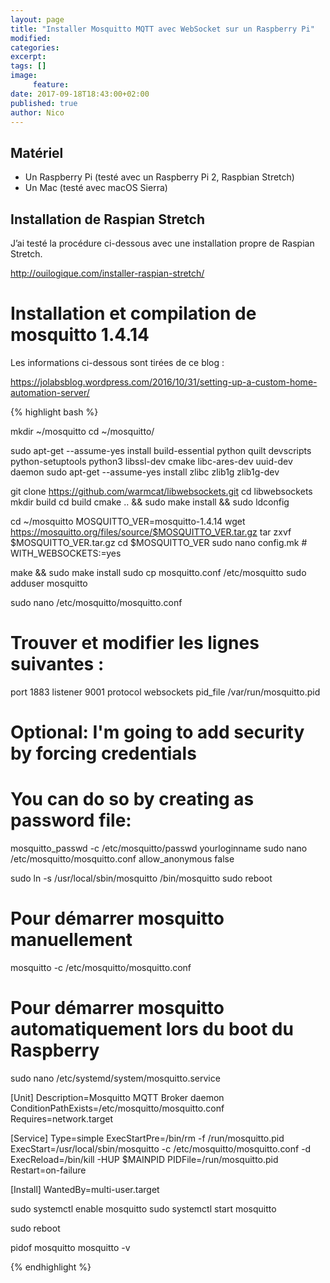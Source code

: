 ```yaml
---
layout: page
title: "Installer Mosquitto MQTT avec WebSocket sur un Raspberry Pi"
modified:
categories:
excerpt:
tags: []
image:
     feature:
date: 2017-09-18T18:43:00+02:00
published: true
author: Nico
---
```



## Matériel

- Un Raspberry Pi (testé avec un Raspberry Pi 2, Raspbian Stretch)
- Un Mac (testé avec macOS Sierra)


## Installation de Raspian Stretch

J’ai testé la procédure ci-dessous avec une installation propre de Raspian Stretch.

<http://ouilogique.com/installer-raspian-stretch/>


# Installation et compilation de mosquitto 1.4.14

Les informations ci-dessous sont tirées de ce blog :

<https://jolabsblog.wordpress.com/2016/10/31/setting-up-a-custom-home-automation-server/>

{% highlight bash %}

mkdir ~/mosquitto
cd ~/mosquitto/

sudo apt-get --assume-yes install build-essential python quilt devscripts python-setuptools python3 libssl-dev cmake libc-ares-dev uuid-dev daemon
sudo apt-get --assume-yes install zlibc zlib1g zlib1g-dev

git clone https://github.com/warmcat/libwebsockets.git
cd libwebsockets
mkdir build
cd build
cmake .. && sudo make install && sudo ldconfig

cd ~/mosquitto
MOSQUITTO_VER=mosquitto-1.4.14
wget https://mosquitto.org/files/source/$MOSQUITTO_VER.tar.gz
tar zxvf $MOSQUITTO_VER.tar.gz
cd $MOSQUITTO_VER
sudo nano config.mk # WITH_WEBSOCKETS:=yes

make && sudo make install
sudo cp mosquitto.conf /etc/mosquitto
sudo adduser mosquitto

sudo nano /etc/mosquitto/mosquitto.conf
# Trouver et modifier les lignes suivantes :
port 1883
listener 9001
protocol websockets
pid_file /var/run/mosquitto.pid

# Optional: I'm going to add security by forcing credentials
# You can do so by creating as password file:
mosquitto_passwd -c /etc/mosquitto/passwd yourloginname
sudo nano /etc/mosquitto/mosquitto.conf
allow_anonymous false


sudo ln -s /usr/local/sbin/mosquitto /bin/mosquitto
sudo reboot

# Pour démarrer mosquitto manuellement
mosquitto -c /etc/mosquitto/mosquitto.conf

# Pour démarrer mosquitto automatiquement lors du boot du Raspberry
sudo nano /etc/systemd/system/mosquitto.service

[Unit]
Description=Mosquitto MQTT Broker daemon
ConditionPathExists=/etc/mosquitto/mosquitto.conf
Requires=network.target

[Service]
Type=simple
ExecStartPre=/bin/rm -f /run/mosquitto.pid
ExecStart=/usr/local/sbin/mosquitto -c /etc/mosquitto/mosquitto.conf -d
ExecReload=/bin/kill -HUP $MAINPID
PIDFile=/run/mosquitto.pid
Restart=on-failure

[Install]
WantedBy=multi-user.target


sudo systemctl enable mosquitto
sudo systemctl start mosquitto

sudo reboot

pidof mosquitto
mosquitto -v

{% endhighlight %}



<!--

## Installation de Mosquitto MQTT

- Sur le Mac, ouvrir le Terminal et taper la commande `ssh pi@raspberrypi.local`. Quand SSH demande d’autoriser la connexion, répondre `yes` en toutes lettres, puis entrer le mot de passe par défaut `raspberry`.
- Changer la zone horaire avec `sudo raspi-config`, puis sélectionner `4 Localisation Options/I2 Change Timezone`.
- Installer les mises à jour du système :

{% highlight bash %}
sudo apt-get update # ~ 2 min
sudo apt-get upgrade # ~ 12 min
sudo apt-get dist-upgrade # ~ 0 min
{% endhighlight %}

- Installer GNU `screen` :

{% highlight bash %}
sudo apt-get install screen
nano ~/.screenrc
# Ajouter l’instruction suivante dans ~/.screenrc
shell -$SHELL
{% endhighlight %}

- Installer `mosquitto` :

{% highlight bash %}
sudo apt-get install mosquitto mosquitto-clients python-mosquitto
{% endhighlight %}


- Pour les tests, il faut commenter la ligne suivante dans le fichier `mosquitto.conf`

{% highlight bash %}
sudo nano /etc/mosquitto/conf.d/mosquitto.conf
# Et commenter la ligne ci-dessous
# password_file /etc/mosquitto/passwd
{% endhighlight %}

- Le deamon `mosquitto` accepte les commandes suivantes :
{% highlight bash %}
sudo /etc/init.d/mosquitto status
sudo /etc/init.d/mosquitto start
sudo /etc/init.d/mosquitto stop
sudo /etc/init.d/mosquitto reload
sudo /etc/init.d/mosquitto try-restart
{% endhighlight %}


Il y a deux fichiers de configuration et les deux semblent être utilisés
{% highlight bash %}
/etc/mosquitto/mosquitto.conf # ⇒ configuration globale
/etc/mosquitto/conf.d/mosquitto.conf # ⇒ configuration pour le daemon
{% endhighlight %}


/var/log/mosquitto/mosquitto.log
/var/lib/mosquitto/mosquitto.db



mosquitto_sub -h test.mosquitto.org -t "SMBA38/#" –v

pi@raspberrypi:~$ mosquitto_pub -h test.mosquitto.org -t SMBA38/temps/Ext -m 17
pi@raspberrypi:~$ mosquitto_pub -h test.mosquitto.org -t SMBA38/temps/Ext -m 15
pi@raspberrypi:~$ mosquitto_pub -h test.mosquitto.org -t SMBA38/temps/Int -m 21




brew install mosquitto

/usr/local/etc/mosquitto/mosquitto.conf

brew services start mosquitto

mosquitto -c /usr/local/etc/mosquitto/mosquitto.conf




[1]: https://www.raspberrypi.org/downloads/raspbian/
[2]: https://etcher.io/


-->
